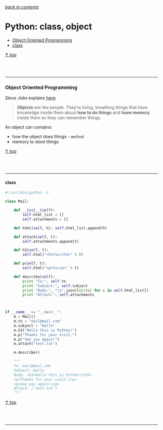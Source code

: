 [*back to contents*](https://github.com/gyuho/learn#contents)<br>

# Python: class, object

- [Object Oriented Programming](#object-oriented-programming)
- [class](#class)

[↑ top](#python-class-object)
<br><br><br><br><hr>


### Object Oriented Programming

*Steve Jobs* explains [here](http://www.edibleapple.com/2011/10/29/steve-jobs-explains-object-oriented-programming/):

> **_Objects_** are like people. They’re living, breathing 
> things that have knowledge inside them about 
> **how to do things** and **have memory** inside them
> so they can remember things.

An object can contains:

- how the object does things - `method`
- memory to store things

[↑ top](#python-class-object)
<br><br><br><br><hr>


#### class

```python
#!/usr/bin/python -u

class Mail:

    def __init__(self):
        self.html_list = []
        self.attachments = []

    def html(self, h): self.html_list.append(h)

    def attach(self, t):
        self.attachments.append(t)

    def h3(self, t):
        self.html("<h3>%s</h3>" % t)

    def p(self, t):
        self.html("<p>%s</p>" % t)

    def describe(self):
        print "To:", self.to
        print "Subject:", self.subject
        print "Body:", "\n".join([str(c) for c in self.html_list])
        print "Attach:", self.attachments



if __name__ == "__main__":
    m = Mail()
    m.to = "mail@mail.com"
    m.subject = "Hello"
    m.h3("Hello this is Python!")
    m.p("Thanks for your visit.")
    m.p("See you again!")
    m.attach("test.txt")

    m.describe()

    """
    To: mail@mail.com
    Subject: Hello
    Body: <h3>Hello this is Python!</h3>
    <p>Thanks for your visit.</p>
    <p>See you again!</p>
    Attach: ['test.txt']
    """

```

[↑ top](#python-class-object)
<br><br><br><br><hr>
